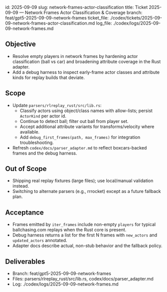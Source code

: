 id: 2025-09-09
slug: network-frames-actor-classification
title: Ticket 2025-09-09 — Network Frames Actor Classification & Coverage
branch: feat/gpt5-2025-09-09-network-frames
ticket_file: ./codex/tickets/2025-09-09-network-frames-actor-classification.md
log_file: ./codex/logs/2025-09-09-network-frames.md

## Objective
- Resolve empty players in network frames by hardening actor classification (ball vs car) and broadening attribute coverage in the Rust adapter.
- Add a debug harness to inspect early-frame actor classes and attribute kinds for replay builds that deviate.

## Scope
- Update `parsers/rlreplay_rust/src/lib.rs`:
  - Classify actors using object/class names with allow-lists; persist `ActorKind` per actor id.
  - Continue to detect ball; filter out ball from player set.
  - Accept additional attribute variants for transforms/velocity where available.
  - Add `debug_first_frames(path, max_frames)` for integration troubleshooting.
- Refresh `codex/docs/parser_adapter.md` to reflect boxcars-backed frames and the debug harness.

## Out of Scope
- Shipping real replay fixtures (large files); use local/manual validation instead.
- Switching to alternate parsers (e.g., rrrocket) except as a future fallback plan.

## Acceptance
- Frames emitted by `iter_frames` include non-empty `players` for typical ballchasing.com replays when the Rust core is present.
- Debug harness returns a list for the first N frames with `new_actors` and `updated_actors` annotated.
- Adapter docs describe actual, non-stub behavior and the fallback policy.

## Deliverables
- Branch: feat/gpt5-2025-09-09-network-frames
- Files: parsers/rlreplay_rust/src/lib.rs, codex/docs/parser_adapter.md
- Log: ./codex/logs/2025-09-09-network-frames.md

